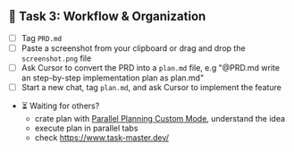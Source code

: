 ## 🚀 Task 3: Workflow & Organization

- [ ] Tag `PRD.md`
- [ ] Paste a screenshot from your clipboard or drag and drop the `screenshot.png` file
- [ ] Ask Cursor to convert the PRD into a `plan.md` file, e.g "@PRD.md write an step-by-step implementation plan as plan.md"
- [ ] Start a new chat, tag `plan.md`, and ask Cursor to implement the feature

- ⏳ Waiting for others?
  - crate plan with [Parallel Planning Custom Mode](../custom-mode-prompts/parallel-plan.md), understand the idea
  - execute plan in parallel tabs
  - check https://www.task-master.dev/
